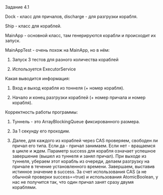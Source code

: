 Задание 4.1

Dock - класс для причалов, discharge - для разгрузки корабля. 

Ship - класс для кораблей.

MainApp - основной класс, там генерируются корабли и происходит их запуск.

MainAppTest - очень похож на MainApp, но в нём:

1) Запуск 3 тестов для разного количества кораблей

2) Используется ExecutorService

Какая выводится информация:
1) Вход и выход корабля из тоннеля (+ номер корабля).

2) Начало и конец разгрузки кораблей (+ номер причала и номер корабля).


Корректность работы программы: 

1) Туннель - это ArrayBlockingQueue фиксированного размера.

2) За 1 секунду его проходим.

3) Далее, для каждого из кораблей через CAS проверяем, свободен ли причал его типа. Если да - причал занимаем. Если нет - вращаемся в цикле и ждем. Параметр success для корабля означает успешное завершение (вышел из туннеля и занял причал). При выходе из туннеля, убераем этот корабль из очереди, делаем разгрузку на причале в течение установленного времени. Завершаем, выставив истинное значение в success. За счет использования CAS (а не обычной проверки success==true) и использования AtomicBoolean, у нас не получится так, что один причал занят сразу двумя кораблями.
